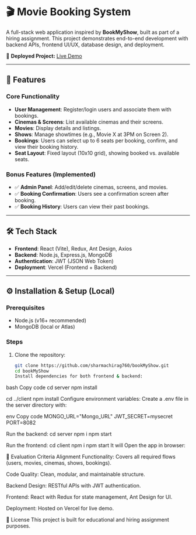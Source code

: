 # 🎬 Movie Booking System

A full-stack web application inspired by **BookMyShow**, built as part of a hiring assignment. This project demonstrates end-to-end development with backend APIs, frontend UI/UX, database design, and deployment.

🚀 **Deployed Project:** [Live Demo](https://chiragbms.vercel.app/)

---

## 📌 Features

### Core Functionality

- **User Management**: Register/login users and associate them with bookings.
- **Cinemas & Screens**: List available cinemas and their screens.
- **Movies**: Display details and listings.
- **Shows**: Manage showtimes (e.g., Movie X at 3PM on Screen 2).
- **Bookings**: Users can select up to 6 seats per booking, confirm, and view their booking history.
- **Seat Layout**: Fixed layout (10x10 grid), showing booked vs. available seats.

### Bonus Features (Implemented)

- ✅ **Admin Panel**: Add/edit/delete cinemas, screens, and movies.
- ✅ **Booking Confirmation**: Users see a confirmation screen after booking.
- ✅ **Booking History**: Users can view their past bookings.

---

## 🛠️ Tech Stack

- **Frontend**: React (Vite), Redux, Ant Design, Axios
- **Backend**: Node.js, Express.js, MongoDB
- **Authentication**: JWT (JSON Web Token)
- **Deployment**: Vercel (Frontend + Backend)

---

## ⚙️ Installation & Setup (Local)

### Prerequisites

- Node.js (v16+ recommended)
- MongoDB (local or Atlas)

### Steps

1. Clone the repository:
   ```bash
   git clone https://github.com/sharmachirag760/bookMyShow.git
   cd bookMyShow
   Install dependencies for both frontend & backend:
   ```

bash
Copy code
cd server
npm install

cd ../client
npm install
Configure environment variables:
Create a .env file in the server directory with:

env
Copy code
MONGO_URL="Mongo_URL"
JWT_SECRET=mysecret
PORT=8082

Run the backend:
cd server
npm i
npm start

Run the frontend:
cd client
npm i
npm start
It will Open the app in browser:

📌 Evaluation Criteria Alignment
Functionality: Covers all required flows (users, movies, cinemas, shows, bookings).

Code Quality: Clean, modular, and maintainable structure.

Backend Design: RESTful APIs with JWT authentication.

Frontend: React with Redux for state management, Ant Design for UI.

Deployment: Hosted on Vercel for live demo.

📜 License
This project is built for educational and hiring assignment purposes.
